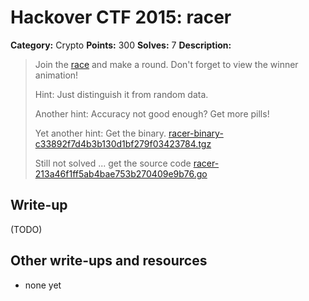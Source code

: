 # Hackover CTF 2015: racer

**Category:** Crypto
**Points:** 300
**Solves:** 7
**Description:**

> Join the [race](http://racer.hackover.h4q.it:8202/) and make a round. Don't forget to view the winner animation!
> 
> Hint: Just distinguish it from random data.
> 
> Another hint: Accuracy not good enough? Get more pills!
> 
> Yet another hint: Get the binary. [racer-binary-c33892f7d4b3b130d1bf279f03423784.tgz](./racer-binary-c33892f7d4b3b130d1bf279f03423784.tgz)
> 
> Still not solved ... get the source code [racer-213a46f1ff5ab4bae753b270409e9b76.go](./racer-213a46f1ff5ab4bae753b270409e9b76.go)


## Write-up

(TODO)

## Other write-ups and resources

* none yet
